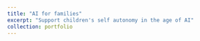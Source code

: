 ```yaml
---
title: "AI for families"
excerpt: "Support children's self autonomy in the age of AI"
collection: portfolio
---
```


